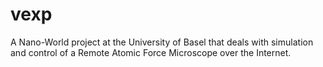 # vexp
A Nano-World project at the University of Basel that deals with simulation and control of a Remote Atomic Force Microscope over the Internet.
